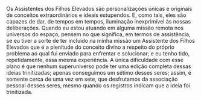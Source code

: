 ﻿Os Assistentes dos Filhos Elevados são personalizações únicas e originais de conceitos extraordinários e ideais estupendos. E, como tais, eles são capazes de dar, de tempos em tempos, iluminação inexprimível às nossas deliberações. Quando eu estou atuando em alguma missão remota nos universos do espaço, pensem no que significa, em termos de assistência, se eu tiver a sorte de ter incluído na minha missão um Assistente dos Filhos Elevados que é a plenitude do conceito divino a respeito do próprio problema ao qual fui enviado para enfrentar e solucionar; e eu tenho tido, repetidamente, essa mesma experiência. A única dificuldade com esse plano é que nenhum superuniverso pode ter uma edição completa dessas ideias trinitizadas; apenas conseguimos um sétimo desses seres; assim, é somente cerca de uma vez em sete, que desfrutamos da associação pessoal desses seres, mesmo quando os registros indicam que a ideia foi trinitizada.